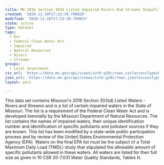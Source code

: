 ```yaml
---
title: MO 2016 Section 303d Listed Impaired Rivers And Streams Shapefiles
created: '2020-11-10T17:23:30.799020'
modified: '2020-11-10T17:23:30.799033'
state: active
type: dataset
tags:
  - Dnr
  - Federal Clean Water Act
  - Impaired
  - Natural Resources
  - Rivers
  - Streams
groups:
  - Local Government
csv_url: 'https://data.mo.gov/api/views/ivtb-g28c/rows.csv?accessType=DOWNLOAD'
json_url: 'https://data.mo.gov/api/views/ivtb-g28c/rows.json?accessType=DOWNLOAD'
layout: post

---
```

This data set contains Missouri's 2016 Section 303(d) Listed Waters - Rivers and Streams and is a list of certain impaired waters in the State of Missouri. The list is a requirement of the Federal Clean Water Act and is developed biennially by the Missouri Department of Natural Resources. The list contains the names of impaired waters, their unique identification number and identification of specific pollutants and pollutant sources if they are known. This list has been modified by a state-wide public participation process and by review of the United States Environmental Protection Agency (EPA). Waters on the final EPA list must be the subject of a Total Maximum Daily Load (TMDL) study that stipulated the allowable amount of specific pollutants allowed in these waters. All waters are listed for their full size as given in 10 CSR 20-7.031 Water Quality Standards, Tables H.
